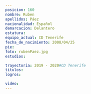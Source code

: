 ```yaml
---
posicion: 160
nombre: Ruben
apellidos: Páez
nacionalidad: Español
demarcacion: Delantero
estatura:
equipo_actual: CD Tenerife
fecha_de_nacimiento: 2008/04/25
pie:
foto: rubenPaez.jpg
estudios:

trayectoria: 2019 - 2020#CD Tenerife
titulos:
logros:

video:
---
```

